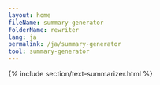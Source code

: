 ```yaml
---
layout: home
fileName: summary-generator
folderName: rewriter
lang: ja
permalink: /ja/summary-generator
tool: summary-generator
---
```

{% include section/text-summarizer.html %}
